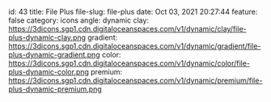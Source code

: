 id: 43
title: File Plus 
file-slug: file-plus
date: Oct 03, 2021 20:27:44
feature: false
category: icons
angle: dynamic
clay: https://3dicons.sgp1.cdn.digitaloceanspaces.com/v1/dynamic/clay/file-plus-dynamic-clay.png
gradient: https://3dicons.sgp1.cdn.digitaloceanspaces.com/v1/dynamic/gradient/file-plus-dynamic-gradient.png
color: https://3dicons.sgp1.cdn.digitaloceanspaces.com/v1/dynamic/color/file-plus-dynamic-color.png
premium: https://3dicons.sgp1.cdn.digitaloceanspaces.com/v1/dynamic/premium/file-plus-dynamic-premium.png
